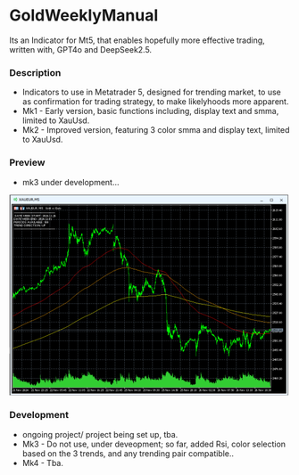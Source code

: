 # GoldWeeklyManual
Its an  Indicator for Mt5, that enables hopefully more effective trading, written with, GPT4o and DeepSeek2.5.

### Description
- Indicators to use in Metatrader 5, designed for trending market, to use as confirmation for trading strategy, to make likelyhoods more apparent.
- Mk1 - Early version, basic functions including, display text and smma, limited to XauUsd.
- Mk2 - Improved version, featuring 3 color smma and display text, limited to XauUsd.

### Preview
- mk3 under development...

![indicator preview](media/indicator_current.png)

### Development
- ongoing project/ project being set up, tba.
- Mk3 - Do not use, under deveopment; so far, added Rsi, color selection based on the 3 trends, and any trending pair compatible..
- Mk4 - Tba.
